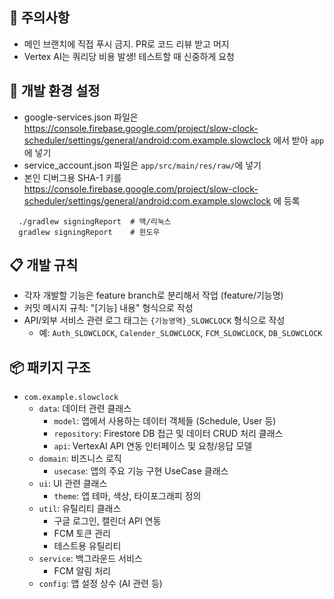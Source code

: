 ## 💩 주의사항

- 메인 브랜치에 직접 푸시 금지. PR로 코드 리뷰 받고 머지
- Vertex AI는 쿼리당 비용 발생! 테스트할 때 신중하게 요청

## 🚨 개발 환경 설정

- google-services.json
  파일은 https://console.firebase.google.com/project/slow-clock-scheduler/settings/general/android:com.example.slowclock
  에서 받아 `app`에 넣기
- service_account.json 파일은 `app/src/main/res/raw/`에 넣기
- 본인 디버그용 SHA-1
  키를 https://console.firebase.google.com/project/slow-clock-scheduler/settings/general/android:com.example.slowclock
  에 등록

```
  ./gradlew signingReport  # 맥/리눅스
  gradlew signingReport    # 윈도우
```

## 📋 개발 규칙

- 각자 개발할 기능은 feature branch로 분리해서 작업 (feature/기능명)
- 커밋 메시지 규칙: "[기능] 내용" 형식으로 작성
- API/외부 서비스 관련 로그 태그는 `{기능영역}_SLOWCLOCK` 형식으로 작성
    - 예: `Auth_SLOWCLOCK`, `Calender_SLOWCLOCK`, `FCM_SLOWCLOCK`, `DB_SLOWCLOCK`

## 📦 패키지 구조

* `com.example.slowclock`
    * `data`: 데이터 관련 클래스
        * `model`: 앱에서 사용하는 데이터 객체들 (Schedule, User 등)
        * `repository`: Firestore DB 접근 및 데이터 CRUD 처리 클래스
        * `api`: VertexAI API 연동 인터페이스 및 요청/응답 모델
    * `domain`: 비즈니스 로직
        * `usecase`: 앱의 주요 기능 구현 UseCase 클래스
    * `ui`: UI 관련 클래스
        * `theme`: 앱 테마, 색상, 타이포그래피 정의
    * `util`: 유틸리티 클래스
        * 구글 로그인, 캘린더 API 연동
        * FCM 토큰 관리
        * 테스트용 유틸리티
    * `service`: 백그라운드 서비스
        * FCM 알림 처리
    * `config`: 앱 설정 상수 (AI 관련 등)